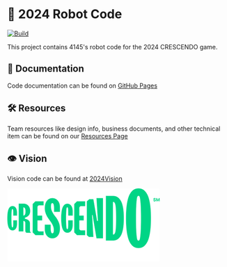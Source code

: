 # 🤖 2024 Robot Code
[![Build](https://github.com/Worthington-Robotics/2024RobotCode/actions/workflows/main.yml/badge.svg?branch=main&event=push)](https://github.com/Worthington-Robotics/2024RobotCode/actions/workflows/main.yml)

This project contains 4145's robot code for the 2024 CRESCENDO game.

## 📖 Documentation
Code documentation can be found on [GitHub Pages](https://worthington-robotics.github.io/2024RobotCode/index.html)

## 🛠️ Resources
Team resources like design info, business documents, and other technical item can be found on our [Resources Page](https://www.worbots4145.org/resources)

## 👁️ Vision
Vision code can be found at [2024Vision](https://github.com/Worthington-Robotics/2024Vision)

![Crescendo](.github/Logo.png)
